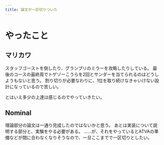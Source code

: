 ```yaml
---
title: 論文が一区切りついた
---
```


# やったこと

## マリカワ

スタッフゴーストを倒したり、グランプリのミラーを攻略したりしている。
最後のコースの最終周でトゲゾーこうらを2回とサンダーを当てられるのはどうしようもないと思う。
割り切りが必要なわりに、1位を取り続けなきゃいけない設計になっているので苦しい。

とはいえ多少の上達は感じるのでやっていきたい。

## Nominal

理論部分の論文は一通り完成したのではないかと思う。
あとは実装について説明する部分と、実験をやる必要がある。
……が、それをやっているとATVAの準備などが間に合わなくなりそうなので、一旦ここまでで一区切りとしたい。
